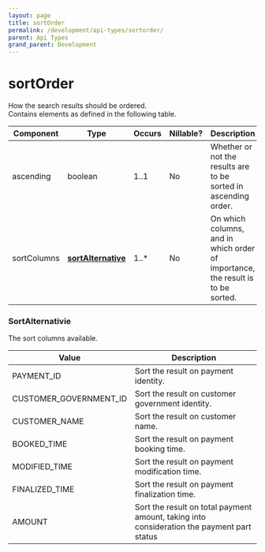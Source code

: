 ```yaml
---
layout: page
title: sortOrder
permalink: /development/api-types/sortorder/
parent: Api Types
grand_parent: Development
---
```




# sortOrder 
How the search results should be ordered.  
Contains elements as defined in the following table.

| Component   | Type                                   | Occurs | Nillable? | Description                                                                     |
|-------------|----------------------------------------|--------|-----------|---------------------------------------------------------------------------------|
| ascending   | boolean                                | 1..1   | No        | Whether or not the results are to be sorted in ascending order.                 |
| sortColumns | **[sortAlternative](/development/api-types/sortalternative/)** | 1..\*  | No        | On which columns, and in which order of importance, the result is to be sorted. |

### SortAlternativie
The sort columns available.

| Value                  | Description                                                                                |
|------------------------|--------------------------------------------------------------------------------------------|
| PAYMENT_ID             | Sort the result on payment identity.                                                       |
| CUSTOMER_GOVERNMENT_ID | Sort the result on customer government identity.                                           |
| CUSTOMER_NAME          | Sort the result on customer name.                                                          |
| BOOKED_TIME            | Sort the result on payment booking time.                                                   |
| MODIFIED_TIME          | Sort the result on payment modification time.                                              |
| FINALIZED_TIME         | Sort the result on payment finalization time.                                              |
| AMOUNT                 | Sort the result on total payment amount, taking into consideration the payment part status |

